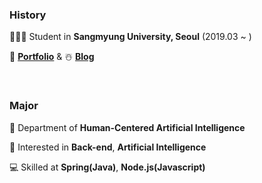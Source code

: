 ### History

🧑🏻‍💻 Student in **Sangmyung University, Seoul** (2019.03 ~ )

👻 **[Portfolio](https://jaeyoungstudio.notion.site/I-m-Jaeyoung-b552c2783fa14aae931fe1ef01975a0f)** & ☃️ **[Blog](https://codenamejy.tistory.com)**

<br>

### Major

🦾 Department of **Human-Centered Artificial Intelligence**

📝 Interested in **Back-end**, **Artificial Intelligence**

💻 Skilled at **Spring(Java)**, **Node.js(Javascript)**
